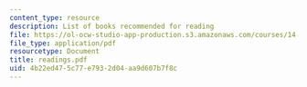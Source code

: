 ```yaml
---
content_type: resource
description: List of books recommended for reading
file: https://ol-ocw-studio-app-production.s3.amazonaws.com/courses/14-06-intermediate-macroeconomic-theory-spring-2004/4b22ed475c77e7932d04aa9d607b7f8c_readings.pdf
file_type: application/pdf
resourcetype: Document
title: readings.pdf
uid: 4b22ed47-5c77-e793-2d04-aa9d607b7f8c
---
```

